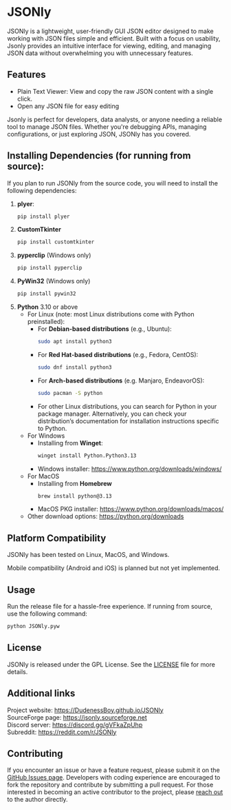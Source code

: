 # JSONly

JSONly is a lightweight, user-friendly GUI JSON editor designed to make working with JSON files simple and efficient. Built with a focus on usability, Jsonly provides an intuitive interface for viewing, editing, and managing JSON data without overwhelming you with unnecessary features.

## Features
- Plain Text Viewer: View and copy the raw JSON content with a single click.
- Open any JSON file for easy editing

Jsonly is perfect for developers, data analysts, or anyone needing a reliable tool to manage JSON files. Whether you're debugging APIs, managing configurations, or just exploring JSON, JSONly has you covered.

## Installing Dependencies (for running from source):
If you plan to run JSONly from the source code, you will need to install the following dependencies:

1. **plyer**:
   ```bash
   pip install plyer
2. **CustomTkinter**
   ```bash
   pip install customtkinter
3. **pyperclip** (Windows only)
   ```bash
   pip install pyperclip
4. **PyWin32** (Windows only)
   ```bash
   pip install pywin32
5. **Python** 3.10 or above
   - For Linux (note: most Linux distributions come with Python preinstalled):
     - For **Debian-based distributions** (e.g., Ubuntu):
       ```bash
       sudo apt install python3
      - For **Red Hat-based distributions** (e.g., Fedora, CentOS):
         ```bash
         sudo dnf install python3
     - For **Arch-based distributions** (e.g. Manjaro, EndeavorOS):
         ```bash
         sudo pacman -S python
     - For other Linux distributions, you can search for Python in your package manager. Alternatively, you can check your distribution’s documentation for installation instructions specific to Python.
   - For Windows
     - Installing from **Winget**:
         ```bash
         winget install Python.Python3.13
     - Windows installer:
         https://www.python.org/downloads/windows/  
   - For MacOS
     - Installing from **Homebrew**
        ```bash
        brew install python@3.13
     - MacOS PKG installer:
         https://www.python.org/downloads/macos/
   - Other download options:
         https://python.org/downloads  

## Platform Compatibility
JSONly has been tested on Linux, MacOS, and Windows.

Mobile compatibility (Android and iOS) is planned but not yet implemented.

## Usage
Run the release file for a hassle-free experience.
If running from source, use the following command:
```bash
python JSONly.pyw
```
## License
JSONly is released under the GPL License. See the [LICENSE](https://github.com/DudenessBoy/JSONly/blob/main/LICENSE) file for more details.

## Additional links
Project website: https://DudenessBoy.github.io/JSONly  
SourceForge page: https://jsonly.sourceforge.net  
Discord server: https://discord.gg/gVFkaZpUhp  
Subreddit: https://reddit.com/r/JSONly  

## Contributing
If you encounter an issue or have a feature request, please submit it on the [GitHub Issues page](https://github.com/DudenessBoy/JSONly/issues). Developers with coding experience are encouraged to fork the repository and contribute by submitting a pull request. For those interested in becoming an active contributor to the project, please [reach out](https://dudenessboy.github.io/contact.html) to the author directly.
